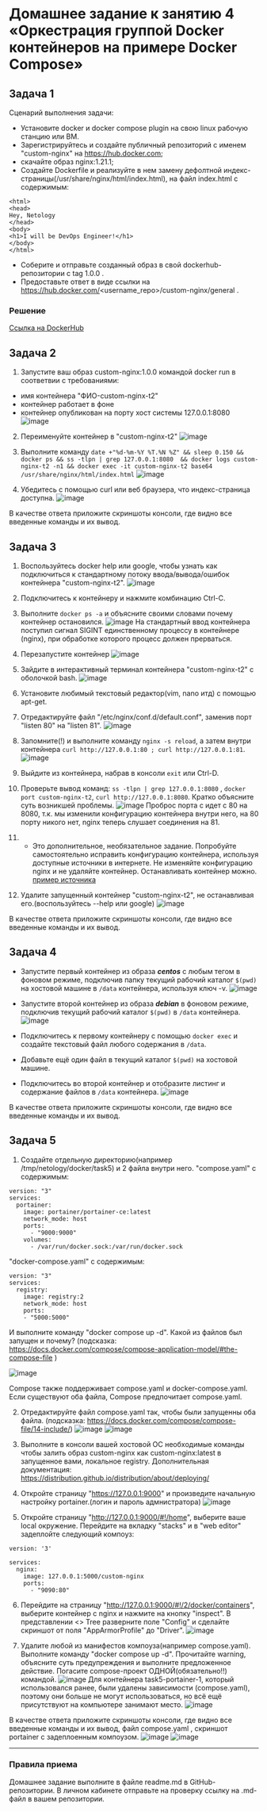 
# Домашнее задание к занятию 4 «Оркестрация группой Docker контейнеров на примере Docker Compose»

## Задача 1

Сценарий выполнения задачи:
- Установите docker и docker compose plugin на свою linux рабочую станцию или ВМ.
- Зарегистрируйтесь и создайте публичный репозиторий  с именем "custom-nginx" на https://hub.docker.com;
- скачайте образ nginx:1.21.1;
- Создайте Dockerfile и реализуйте в нем замену дефолтной индекс-страницы(/usr/share/nginx/html/index.html), на файл index.html с содержимым:
```
<html>
<head>
Hey, Netology
</head>
<body>
<h1>I will be DevOps Engineer!</h1>
</body>
</html>
```
- Соберите и отправьте созданный образ в свой dockerhub-репозитории c tag 1.0.0 . 
- Предоставьте ответ в виде ссылки на https://hub.docker.com/<username_repo>/custom-nginx/general .

### Решение
[Ссылка на DockerHub](https://hub.docker.com/repository/docker/lexion/custom-nginx/general)


## Задача 2
1. Запустите ваш образ custom-nginx:1.0.0 командой docker run в соответвии с требованиями:
- имя контейнера "ФИО-custom-nginx-t2"
- контейнер работает в фоне
- контейнер опубликован на порту хост системы 127.0.0.1:8080
![image](https://github.com/LexionN/SHDEVOPS-4/assets/124770915/61fe6e2c-ad83-4417-99a2-21845a5380a0)

2. Переименуйте контейнер в "custom-nginx-t2"
![image](https://github.com/LexionN/SHDEVOPS-4/assets/124770915/bf71c32e-8138-49d1-b77a-0844a6e7a070)

3. Выполните команду ```date +"%d-%m-%Y %T.%N %Z" && sleep 0.150 && docker ps && ss -tlpn | grep 127.0.0.1:8080  && docker logs custom-nginx-t2 -n1 && docker exec -it custom-nginx-t2 base64 /usr/share/nginx/html/index.html```
![image](https://github.com/LexionN/SHDEVOPS-4/assets/124770915/a1734b14-c421-42d8-93c9-fdfa5eab3903)

4. Убедитесь с помощью curl или веб браузера, что индекс-страница доступна.
![image](https://github.com/LexionN/SHDEVOPS-4/assets/124770915/c25df98d-fac7-4359-9f5c-80f668156a9c)

В качестве ответа приложите скриншоты консоли, где видно все введенные команды и их вывод.


## Задача 3
1. Воспользуйтесь docker help или google, чтобы узнать как подключиться к стандартному потоку ввода/вывода/ошибок контейнера "custom-nginx-t2".
![image](https://github.com/LexionN/SHDEVOPS-4/assets/124770915/efd04fff-968f-4257-9108-adc2b206630b)

2. Подключитесь к контейнеру и нажмите комбинацию Ctrl-C.
3. Выполните ```docker ps -a``` и объясните своими словами почему контейнер остановился.
  ![image](https://github.com/LexionN/SHDEVOPS-4/assets/124770915/4888d699-ae69-421e-b10f-a590a4278bb3)
   На стандартный ввод контейнера поступил сигнал SIGINT единственному процессу в контейнере (nginx), при обработке которого процесс должен прерваться. 
4. Перезапустите контейнер
![image](https://github.com/LexionN/SHDEVOPS-4/assets/124770915/8e5d693c-f3cd-419b-8ec0-1f14906c681a)

5. Зайдите в интерактивный терминал контейнера "custom-nginx-t2" с оболочкой bash.
![image](https://github.com/LexionN/SHDEVOPS-4/assets/124770915/e4cf8b1b-68d9-4454-a33d-c2103d29def4)

6. Установите любимый текстовый редактор(vim, nano итд) с помощью apt-get.
7. Отредактируйте файл "/etc/nginx/conf.d/default.conf", заменив порт "listen 80" на "listen 81".
![image](https://github.com/LexionN/SHDEVOPS-4/assets/124770915/e68d7673-4331-416a-9aa1-e953c0d9a48e)

8. Запомните(!) и выполните команду ```nginx -s reload```, а затем внутри контейнера ```curl http://127.0.0.1:80 ; curl http://127.0.0.1:81```.
![image](https://github.com/LexionN/SHDEVOPS-4/assets/124770915/d8640561-5efc-4d31-99ca-34286003f2f8)

9. Выйдите из контейнера, набрав в консоли  ```exit``` или Ctrl-D.
10. Проверьте вывод команд: ```ss -tlpn | grep 127.0.0.1:8080``` , ```docker port custom-nginx-t2```, ```curl http://127.0.0.1:8080```. Кратко объясните суть возникшей проблемы.
![image](https://github.com/LexionN/SHDEVOPS-4/assets/124770915/bf0ed318-a027-4a8a-ba53-b44e3fec57b3)
Проброс порта с идет с 80 на 8080, т.к. мы изменили конфигурацию контейнера внутри него, на 80 порту никого нет, nginx теперь слушает соединения на 81.

11. * Это дополнительное, необязательное задание. Попробуйте самостоятельно исправить конфигурацию контейнера, используя доступные источники в интернете. Не изменяйте конфигурацию nginx и не удаляйте контейнер. Останавливать контейнер можно. [пример источника](https://www.baeldung.com/linux/assign-port-docker-container)

12. Удалите запущенный контейнер "custom-nginx-t2", не останавливая его.(воспользуйтесь --help или google)
![image](https://github.com/LexionN/SHDEVOPS-4/assets/124770915/42362356-7e12-4d34-9090-9e1d023fdd1b)

В качестве ответа приложите скриншоты консоли, где видно все введенные команды и их вывод.

## Задача 4


- Запустите первый контейнер из образа ***centos*** c любым тегом в фоновом режиме, подключив папку  текущий рабочий каталог ```$(pwd)``` на хостовой машине в ```/data``` контейнера, используя ключ -v.
![image](https://github.com/LexionN/SHDEVOPS-4/assets/124770915/ec87fce1-c093-4cf0-902f-d3b1c3d80fe9)
  
- Запустите второй контейнер из образа ***debian*** в фоновом режиме, подключив текущий рабочий каталог ```$(pwd)``` в ```/data``` контейнера. 
![image](https://github.com/LexionN/SHDEVOPS-4/assets/124770915/0e1ef949-ad32-4ff4-844f-6c649c6d73b9)

- Подключитесь к первому контейнеру с помощью ```docker exec``` и создайте текстовый файл любого содержания в ```/data```.
- Добавьте ещё один файл в текущий каталог ```$(pwd)``` на хостовой машине.
- Подключитесь во второй контейнер и отобразите листинг и содержание файлов в ```/data``` контейнера.
![image](https://github.com/LexionN/SHDEVOPS-4/assets/124770915/d21cb401-66c4-4605-831d-2d438ef1c40e)

В качестве ответа приложите скриншоты консоли, где видно все введенные команды и их вывод.


## Задача 5

1. Создайте отдельную директорию(например /tmp/netology/docker/task5) и 2 файла внутри него.
"compose.yaml" с содержимым:
```
version: "3"
services:
  portainer:
    image: portainer/portainer-ce:latest
    network_mode: host
    ports:
      - "9000:9000"
    volumes:
      - /var/run/docker.sock:/var/run/docker.sock
```
"docker-compose.yaml" с содержимым:
```
version: "3"
services:
  registry:
    image: registry:2
    network_mode: host
    ports:
    - "5000:5000"
```

И выполните команду "docker compose up -d". Какой из файлов был запущен и почему? (подсказка: https://docs.docker.com/compose/compose-application-model/#the-compose-file )

![image](https://github.com/LexionN/SHDEVOPS-4/assets/124770915/9c0bb154-dce0-4d0e-ae82-d7ed2f24ba82)

Compose также поддерживает compose.yaml и docker-compose.yaml. Если существуют оба файла, Compose предпочитает compose.yaml.

2. Отредактируйте файл compose.yaml так, чтобы были запущенны оба файла. (подсказка: https://docs.docker.com/compose/compose-file/14-include/)
![image](https://github.com/LexionN/SHDEVOPS-4/assets/124770915/adc6549a-55e8-45fd-83fc-a67459ff7364)
![image](https://github.com/LexionN/SHDEVOPS-4/assets/124770915/15e2510d-a962-4bab-8f7d-d8bb625d0d25)

3. Выполните в консоли вашей хостовой ОС необходимые команды чтобы залить образ custom-nginx как custom-nginx:latest в запущенное вами, локальное registry. Дополнительная документация: https://distribution.github.io/distribution/about/deploying/
4. Откройте страницу "https://127.0.0.1:9000" и произведите начальную настройку portainer.(логин и пароль адмнистратора)
![image](https://github.com/LexionN/SHDEVOPS-4/assets/124770915/69465f80-4a68-433c-8c12-6c8386173b29)

5. Откройте страницу "http://127.0.0.1:9000/#!/home", выберите ваше local  окружение. Перейдите на вкладку "stacks" и в "web editor" задеплойте следующий компоуз:

```
version: '3'

services:
  nginx:
    image: 127.0.0.1:5000/custom-nginx
    ports:
      - "9090:80"
```
6. Перейдите на страницу "http://127.0.0.1:9000/#!/2/docker/containers", выберите контейнер с nginx и нажмите на кнопку "inspect". В представлении <> Tree разверните поле "Config" и сделайте скриншот от поля "AppArmorProfile" до "Driver".
![image](https://github.com/LexionN/SHDEVOPS-4/assets/124770915/914b9d32-ee2d-497c-a5b9-854876117c4c)

7. Удалите любой из манифестов компоуза(например compose.yaml).  Выполните команду "docker compose up -d". Прочитайте warning, объясните суть предупреждения и выполните предложенное действие. Погасите compose-проект ОДНОЙ(обязательно!!) командой.
![image](https://github.com/LexionN/SHDEVOPS-4/assets/124770915/01c8a00f-fdb1-46f3-9312-ec5e3d1c52b3)
Для контейнера task5-portainer-1, который использовался ранее, были удалены зависимости (compose.yaml), поэтому они больше не могут использоваться, но всё ещё присутствуют на компьютере занимают место.
![image](https://github.com/LexionN/SHDEVOPS-4/assets/124770915/cedbfce2-d9b0-4142-9858-2419cae85d39)

В качестве ответа приложите скриншоты консоли, где видно все введенные команды и их вывод, файл compose.yaml , скриншот portainer c задеплоенным компоузом.
![image](https://github.com/LexionN/SHDEVOPS-4/assets/124770915/815db63a-91f9-48ce-9b9a-6b9a224f57b5)
![image](https://github.com/LexionN/SHDEVOPS-4/assets/124770915/e35dc88c-d3b8-41de-95c9-4fc9a8f7124a)


---

### Правила приема

Домашнее задание выполните в файле readme.md в GitHub-репозитории. В личном кабинете отправьте на проверку ссылку на .md-файл в вашем репозитории.



